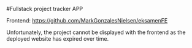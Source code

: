 #Fullstack project tracker APP


Frontend:
https://github.com/MarkGonzalesNielsen/eksamenFE

Unfortunately, the project cannot be displayed with the frontend as the deployed website has expired over time.




